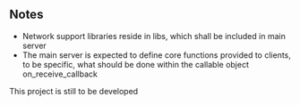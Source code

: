 
## Notes

- Network support libraries reside in libs, which shall be included in main server
- The main server is expected to define core functions provided to clients, to be specific, what should be done within the callable object on_receive_callback

This project is still to be developed